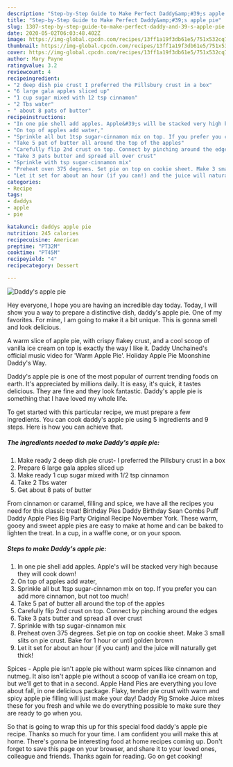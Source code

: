 ```yaml
---
description: "Step-by-Step Guide to Make Perfect Daddy&amp;#39;s apple pie"
title: "Step-by-Step Guide to Make Perfect Daddy&amp;#39;s apple pie"
slug: 1307-step-by-step-guide-to-make-perfect-daddy-and-39-s-apple-pie
date: 2020-05-02T06:03:48.402Z
image: https://img-global.cpcdn.com/recipes/13ff1a19f3db61e5/751x532cq70/daddys-apple-pie-recipe-main-photo.jpg
thumbnail: https://img-global.cpcdn.com/recipes/13ff1a19f3db61e5/751x532cq70/daddys-apple-pie-recipe-main-photo.jpg
cover: https://img-global.cpcdn.com/recipes/13ff1a19f3db61e5/751x532cq70/daddys-apple-pie-recipe-main-photo.jpg
author: Mary Payne
ratingvalue: 3.2
reviewcount: 4
recipeingredient:
- "2 deep dish pie crust I preferred the Pillsbury crust in a box"
- "6 large gala apples sliced up"
- "1 cup sugar mixed with 12 tsp cinnamon"
- "2 Tbs water"
- " about 8 pats of butter"
recipeinstructions:
- "In one pie shell add apples. Apple&#39;s will be stacked very high because they will cook down!"
- "On top of apples add water,"
- "Sprinkle all but 1tsp sugar-cinnamon mix on top. If you prefer you can add more cinnamon, but not too much!"
- "Take 5 pat of butter all around the top of the apples"
- "Carefully flip 2nd crust on top. Connect by pinching around the edges"
- "Take 3 pats butter and spread all over crust"
- "Sprinkle with tsp sugar-cinnamon mix"
- "Preheat oven 375 degrees. Set pie on top on cookie sheet. Make 3 small slits on pie crust. Bake for 1 hour or until golden brown"
- "Let it set for about an hour (if you can!) and the juice will naturally get thick!"
categories:
- Recipe
tags:
- daddys
- apple
- pie

katakunci: daddys apple pie 
nutrition: 245 calories
recipecuisine: American
preptime: "PT32M"
cooktime: "PT45M"
recipeyield: "4"
recipecategory: Dessert

---
```



![Daddy&#39;s apple pie](https://img-global.cpcdn.com/recipes/13ff1a19f3db61e5/751x532cq70/daddys-apple-pie-recipe-main-photo.jpg)

Hey everyone, I hope you are having an incredible day today. Today, I will show you a way to prepare a distinctive dish, daddy&#39;s apple pie. One of my favorites. For mine, I am going to make it a bit unique. This is gonna smell and look delicious.

A warm slice of apple pie, with crispy flakey crust, and a cool scoop of vanilla ice cream on top is exactly the way I like it. Daddy Unchained&#39;s official music video for &#39;Warm Apple Pie&#39;. Holiday Apple Pie Moonshine Daddy&#39;s Way.

Daddy&#39;s apple pie is one of the most popular of current trending foods on earth. It's appreciated by millions daily. It is easy, it's quick, it tastes delicious. They are fine and they look fantastic. Daddy&#39;s apple pie is something that I have loved my whole life.


To get started with this particular recipe, we must prepare a few ingredients. You can cook daddy&#39;s apple pie using 5 ingredients and 9 steps. Here is how you can achieve that.

<!--inarticleads1-->

##### The ingredients needed to make Daddy&#39;s apple pie:

1. Make ready 2 deep dish pie crust- I preferred the Pillsbury crust in a box
1. Prepare 6 large gala apples sliced up
1. Make ready 1 cup sugar mixed with 1/2 tsp cinnamon
1. Take 2 Tbs water
1. Get  about 8 pats of butter


From cinnamon or caramel, filling and spice, we have all the recipes you need for this classic treat! Birthday Pies Daddy Birthday Sean Combs Puff Daddy Apple Pies Big Party Original Recipe November York. These warm, gooey and sweet apple pies are easy to make at home and can be baked to lighten the treat. In a cup, in a waffle cone, or on your spoon. 

<!--inarticleads2-->

##### Steps to make Daddy&#39;s apple pie:

1. In one pie shell add apples. Apple&#39;s will be stacked very high because they will cook down!
1. On top of apples add water,
1. Sprinkle all but 1tsp sugar-cinnamon mix on top. If you prefer you can add more cinnamon, but not too much!
1. Take 5 pat of butter all around the top of the apples
1. Carefully flip 2nd crust on top. Connect by pinching around the edges
1. Take 3 pats butter and spread all over crust
1. Sprinkle with tsp sugar-cinnamon mix
1. Preheat oven 375 degrees. Set pie on top on cookie sheet. Make 3 small slits on pie crust. Bake for 1 hour or until golden brown
1. Let it set for about an hour (if you can!) and the juice will naturally get thick!


Spices - Apple pie isn&#39;t apple pie without warm spices like cinnamon and nutmeg. It also isn&#39;t apple pie without a scoop of vanilla ice cream on top, but we&#39;ll get to that in a second. Apple Hand Pies are everything you love about fall, in one delicious package. Flaky, tender pie crust with warm and spicy apple pie filling will just make your day! Daddy Pig Smoke Juice mixes these for you fresh and while we do everything possible to make sure they are ready to go when you. 

So that is going to wrap this up for this special food daddy&#39;s apple pie recipe. Thanks so much for your time. I am confident you will make this at home. There's gonna be interesting food at home recipes coming up. Don't forget to save this page on your browser, and share it to your loved ones, colleague and friends. Thanks again for reading. Go on get cooking!

